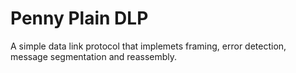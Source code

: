 # Penny Plain DLP

A simple data link protocol that implemets framing, error detection, message segmentation and reassembly. 
